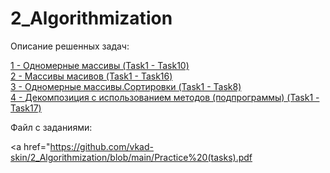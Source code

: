# 2_Algorithmization

<p dir="auto">Описание решенных задач:</p>

<a href="https://github.com/vkad-skin/2_Algorithmization/tree/main/src/by/epam/algorithmization/array">1 - Одномерные массивы (Task1 - Task10)<a/>  
<a href="https://github.com/vkad-skin/2_Algorithmization/tree/main/src/by/epam/algorithmization/matrix">2 - Массивы масивов (Task1 - Task16)<a/>    
<a href="https://github.com/vkad-skin/2_Algorithmization/tree/main/src/by/epam/algorithmization/sorting">3 - Одномерные массивы.Сортировки (Task1 - Task8)<a/>    
<a href="https://github.com/vkad-skin/2_Algorithmization/tree/main/src/by/epam/algorithmization/decomposition">4 - Декомпозиция с использованием методов (подпрограммы) (Task1 - Task17)<a/> 

<p dir="auto">Файл с заданиями:</p>
  
<a href="https://github.com/vkad-skin/2_Algorithmization/blob/main/Practice%20(tasks).pdf<a/>  

